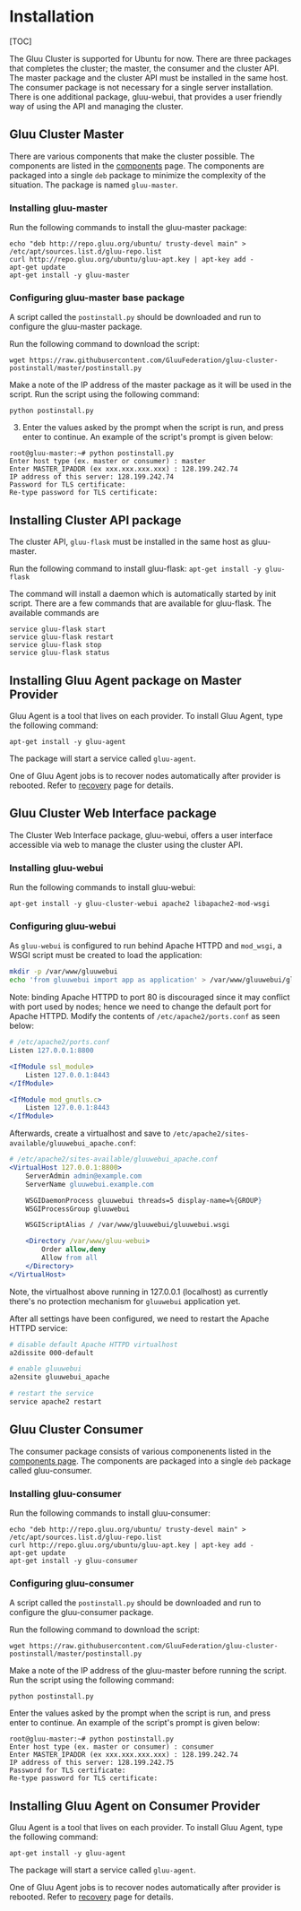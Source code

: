 # Installation
[TOC]

The Gluu Cluster is supported for Ubuntu for now. There are three packages that completes the cluster; the master, the consumer and the cluster API. The master package and the cluster API must be installed in the same host. The consumer package is not necessary for a single server installation. There is one additional package, gluu-webui, that provides a user friendly way of using the API and managing the cluster.

## Gluu Cluster Master

There are various components that make the cluster possible. The components are listed in the [components](../components/) page. The components are packaged into a single `deb` package to minimize the complexity of the situation. The package is named `gluu-master`.

### Installing gluu-master

Run the following commands to install the gluu-master package:
```
echo "deb http://repo.gluu.org/ubuntu/ trusty-devel main" > /etc/apt/sources.list.d/gluu-repo.list
curl http://repo.gluu.org/ubuntu/gluu-apt.key | apt-key add -
apt-get update
apt-get install -y gluu-master
```
### Configuring gluu-master base package

A script called the `postinstall.py` should be downloaded and run to configure the gluu-master package.

Run the following command to download the script:

`wget https://raw.githubusercontent.com/GluuFederation/gluu-cluster-postinstall/master/postinstall.py`

Make a note of the IP address of the master package as it will be used in the script. Run the script using the following command:

`python postinstall.py`

3. Enter the values asked by the prompt when the script is run, and press enter to continue. An example of the script's prompt is given below:

```
root@gluu-master:~# python postinstall.py
Enter host type (ex. master or consumer) : master
Enter MASTER_IPADDR (ex xxx.xxx.xxx.xxx) : 128.199.242.74
IP address of this server: 128.199.242.74
Password for TLS certificate:
Re-type password for TLS certificate:
```

## Installing Cluster API package

The cluster API, `gluu-flask` must be installed in the same host as gluu-master.

Run the following command to install gluu-flask:
`apt-get install -y gluu-flask`

The command will install a daemon which is automatically started by init script. There are a few commands that are available for gluu-flask. The available commands are

	service gluu-flask start
	service gluu-flask restart
	service gluu-flask stop
	service gluu-flask status

## Installing Gluu Agent package on Master Provider

Gluu Agent is a tool that lives on each provider. To install Gluu Agent,
type the following command:

    apt-get install -y gluu-agent

The package will start a service called `gluu-agent`.

One of Gluu Agent jobs is to recover nodes automatically after provider is rebooted.
Refer to [recovery](../recovery/index.md) page for details.

## Gluu Cluster Web Interface package

The Cluster Web Interface package, gluu-webui, offers a user interface accessible via web to manage the cluster using the cluster API.

### Installing gluu-webui

Run the following commands to install gluu-webui:
```
apt-get install -y gluu-cluster-webui apache2 libapache2-mod-wsgi
```

### Configuring gluu-webui
As `gluu-webui` is configured to run behind Apache HTTPD and `mod_wsgi`, a WSGI script must be created
to load the application:

```sh
mkdir -p /var/www/gluuwebui
echo 'from gluuwebui import app as application' > /var/www/gluuwebui/gluuwebui.wsgi
```

Note: binding Apache HTTPD to port 80 is discouraged since it may conflict with port used by nodes;
hence we need to change the default port for Apache HTTPD. Modify the contents of `/etc/apache2/ports.conf` as seen below:

```apache
# /etc/apache2/ports.conf
Listen 127.0.0.1:8800

<IfModule ssl_module>
    Listen 127.0.0.1:8443
</IfModule>

<IfModule mod_gnutls.c>
    Listen 127.0.0.1:8443
</IfModule>
```

Afterwards, create a virtualhost and save to `/etc/apache2/sites-available/gluuwebui_apache.conf`:

```apache
# /etc/apache2/sites-available/gluuwebui_apache.conf
<VirtualHost 127.0.0.1:8800>
    ServerAdmin admin@example.com
    ServerName gluuwebui.example.com

    WSGIDaemonProcess gluuwebui threads=5 display-name=%{GROUP}
    WSGIProcessGroup gluuwebui

    WSGIScriptAlias / /var/www/gluuwebui/gluuwebui.wsgi

    <Directory /var/www/gluu-webui>
        Order allow,deny
        Allow from all
    </Directory>
</VirtualHost>
```

Note, the virtualhost above running in 127.0.0.1 (localhost) as currently there's no protection mechanism for `gluuwebui` application yet.

After all settings have been configured, we need to restart the Apache HTTPD service:

```sh
# disable default Apache HTTPD virtualhost
a2dissite 000-default

# enable gluuwebui
a2ensite gluuwebui_apache

# restart the service
service apache2 restart
```

## Gluu Cluster Consumer

The consumer package consists of various componenents listed in the [components page](../components/). The components are packaged into a single `deb` package called gluu-consumer.

### Installing gluu-consumer
Run the following commands to install gluu-consumer:
```
echo "deb http://repo.gluu.org/ubuntu/ trusty-devel main" > /etc/apt/sources.list.d/gluu-repo.list
curl http://repo.gluu.org/ubuntu/gluu-apt.key | apt-key add -
apt-get update
apt-get install -y gluu-consumer
```
### Configuring gluu-consumer
A script called the `postinstall.py` should be downloaded and run to configure the gluu-consumer package.

Run the following command to download the script:

`wget https://raw.githubusercontent.com/GluuFederation/gluu-cluster-postinstall/master/postinstall.py`

Make a note of the IP address of the gluu-master before running the script. Run the script using the following command:

`python postinstall.py`

Enter the values asked by the prompt when the script is run, and press enter to continue. An example of the script's prompt is given below:
```
root@gluu-master:~# python postinstall.py
Enter host type (ex. master or consumer) : consumer
Enter MASTER_IPADDR (ex xxx.xxx.xxx.xxx) : 128.199.242.74
IP address of this server: 128.199.242.75
Password for TLS certificate:
Re-type password for TLS certificate:
```

## Installing Gluu Agent on Consumer Provider

Gluu Agent is a tool that lives on each provider. To install Gluu Agent,
type the following command:

    apt-get install -y gluu-agent

The package will start a service called `gluu-agent`.

One of Gluu Agent jobs is to recover nodes automatically after provider is rebooted.
Refer to [recovery](../recovery/index.md) page for details.
